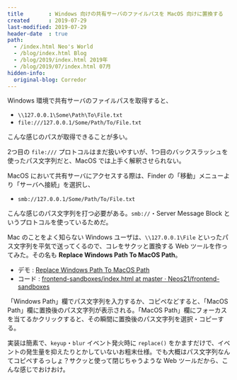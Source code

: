 ```yaml
---
title        : Windows 向けの共有サーバのファイルパスを MacOS 向けに置換する
created      : 2019-07-29
last-modified: 2019-07-29
header-date  : true
path:
  - /index.html Neo's World
  - /blog/index.html Blog
  - /blog/2019/index.html 2019年
  - /blog/2019/07/index.html 07月
hidden-info:
  original-blog: Corredor
---
```


Windows 環境で共有サーバのファイルパスを取得すると、

- `\\127.0.0.1\Some\Path\To\File.txt`
- `file:///127.0.0.1/Some/Path/To/File.txt`

こんな感じのパスが取得できることが多い。

2つ目の `file:///` プロトコルはまだ扱いやすいが、1つ目のバックスラッシュを使ったパス文字列だと、MacOS では上手く解釈させられない。

MacOS において共有サーバにアクセスする際は、Finder の「移動」メニューより「サーバへ接続」を選択し、

- `smb://127.0.0.1/Some/Path/To/File.txt`

こんな感じのパス文字列を打つ必要がある。`smb://`・Server Message Block というプロトコルを使っているためだ。

Mac のことをよく知らない Windows ユーザは、`\\127.0.0.1\File` といったパス文字列を平気で送ってくるので、コレをサクッと置換する Web ツールを作ってみた。その名も **Replace Windows Path To MacOS Path**。

- デモ : [Replace Windows Path To MacOS Path](https://neos21.github.io/frontend-sandboxes/replace-windows-path-to-macos-path/index.html)
- コード : [frontend-sandboxes/index.html at master · Neos21/frontend-sandboxes](https://github.com/neos21/frontend-sandboxes/blob/master/replace-windows-path-to-macos-path/index.html)

「Windows Path」欄でパス文字列を入力するか、コピペなどすると、「MacOS Path」欄に置換後のパス文字列が表示される。「MacOS Path」欄にフォーカスを当てるかクリックすると、その瞬間に置換後のパス文字列を選択・コピーする。

実装は簡素で、`keyup`・`blur` イベント発火時に `replace()` をかますだけで、イベントの発生量を抑えたりとかしていないお粗末仕様。でも大概はパス文字列なんてコピペするっしょ？サクッと使って閉じちゃうような Web ツールだから、こんな感じでおけおけ。
